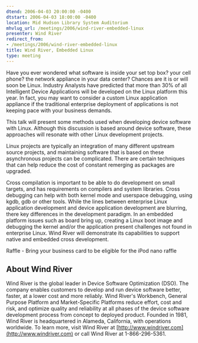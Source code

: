 ```yaml
---
dtend: 2006-04-03 20:00:00 -0400
dtstart: 2006-04-03 18:00:00 -0400
location: Mid Hudson Library System Auditorium
mhvlug_url: /meetings/2006/wind-river-embedded-linux
presenter: Wind River
redirect_from:
- /meetings/2006/wind-river-embedded-linux
title: Wind River, Embedded Linux
type: meeting
---
```



Have you ever wondered what software is inside your set top box? your cell phone? the network appliance in your data center? Chances are it is or will soon be Linux. Industry Analysts have predicted that more than 30% of all Intelligent Device Applications will be developed on the Linux platform this year. In fact, you may want to consider a custom Linux application appliance if the traditional enterprise deployment of applications is not keeping pace with your business demands.

This talk will present some methods used when developing device software with Linux. Although this discussion is based around device software, these approaches will resonate with other Linux development projects.

Linux projects are typically an integration of many different upstream source projects, and maintaining software that is based on these asynchronous projects can be complicated. There are certain techniques that can help reduce the cost of constant remerging as packages are upgraded.

Cross compilation is important to be able to do development on small targets, and has requirements on compilers and system libraries. Cross debugging can help with both kernel mode and userspace debugging, using kgdb, gdb or other tools.  While the lines between enterprise Linux application development and device application development are blurring, there key differences in the development paradigm. In an embedded platform issues such as board bring up, creating a Linux boot image and debugging the kernel and/or the application present challenges not found in enterprise Linux. Wind River will demonstrate its capabilities to support native and embedded cross development.

Raffle - Bring your business card to be eligible for the iPod nano raffle

## About Wind River

Wind River is the global leader in Device Software Optimization (DSO). The company enables customers to develop and run device software better, faster, at a lower cost and more reliably. Wind River's Workbench, General Purpose Platform and Market-Specific Platforms reduce effort, cost and risk, and optimize quality and reliability at all phases of the device software development process from concept to deployed product. Founded in 1981, Wind River is headquartered in Alameda, California, with operations worldwide. To learn more, visit Wind River at [http://www.windriver.com](http://www.windriver.com) or call Wind River at 1-866-296-5361.